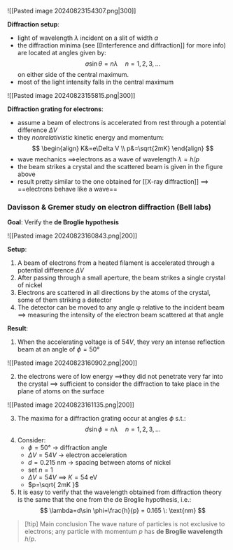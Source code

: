 
![[Pasted image 20240823154307.png|300]]

**Diffraction setup**:
- light of wavelength $\lambda$ incident on a slit of width $a$
- the diffraction minima (see [[Interference and diffraction]] for more info) are located at angles given by:
$$
a\sin\theta=n\lambda\quad n=1,2,3,\ldots 
$$
	on either side of the central maximum.
- most of the light intensity falls in the central maximum

![[Pasted image 20240823155815.png|300]]

**Diffraction grating for electrons**:
- assume a beam of electrons is accelerated from rest through a potential difference $\Delta V$
- they *nonrelativistic* kinetic energy and momentum:
$$
\begin{align}
K&=e\Delta V \\
p&=\sqrt{2mK}
\end{align}
$$
- wave mechanics $\implies$electrons as a wave of wavelength $\lambda=h /p$
- the beam strikes a crystal and the scattered beam is given in the figure above
- result pretty similar to the one obtained for [[X-ray diffraction]] $\implies$ ==electrons behave like a wave==


### Davisson & Gremer study on electron diffraction (Bell labs)

**Goal**:
Verify the **de Broglie hypothesis**

![[Pasted image 20240823160843.png|200]]

**Setup**:
1. A beam of electrons from a heated filament is accelerated through a potential difference $\Delta V$
2. After passing through a small aperture, the beam strikes a single crystal of nickel
3. Electrons are scattered in all directions by the atoms of the crystal, some of them striking a detector
4. The detector can be moved to any angle φ relative to the incident beam
   $\implies$ measuring the intensity of the electron beam scattered at that angle

**Result**:
1. When the accelerating voltage is of $54V$, they very an intense reflection beam at an angle of $\phi=50°$

![[Pasted image 20240823160902.png|200]]

2. the electrons were of low energy 
   $\implies$they did not penetrate very far into the crystal
   $\implies$ sufficient to consider the diffraction to take place in the plane of atoms on the surface
   
![[Pasted image 20240823161135.png|200]]

3. The maxima for a diffraction grating occur at angles $\phi$ s.t.:
$$
d\sin\phi=n\lambda\quad n=1,2,3,\ldots 
$$
4. Consider:
   - $\phi=50°$ $\rightarrow$ diffraction angle
   - $\Delta V = 54V$ $\rightarrow$ electron acceleration
   - $d=0.215$ nm $\rightarrow$ spacing between atoms of nickel
   - set $n=1$
   - $\Delta V=54V$ $\implies$ $K=54$ eV
   - $p=\sqrt{ 2mK }$
5. It is easy to verify that the wavelength obtained from diffraction theory is the same that the one from the de Broglie hypothesis, i.e.:
$$
\lambda=d\sin \phi=\frac{h}{p} = 0.165 \: \text{nm}
$$

>[!tip] Main conclusion
>The wave nature of particles is not exclusive to electrons; any particle with momentum $p$ has **de Broglie wavelength** $h/p$.

